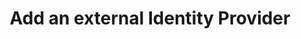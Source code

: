 ---
title: Add an external Identity Provider
meta:
  - name: description
    content: Okta supports authentication with external OpenID Connect Identity Providers as well as SAML. Get an overview of the process and prerequisites, as well as the set up instructions.
layout: Guides
sections:
- before-you-begin
- create-an-app-at-idp
- configure-idp-in-okta
- add-okta-redirect-uri-to-idp
- register-app-in-okta
- create-authz-url
- use-idp-to-sign-in
- next-steps
---